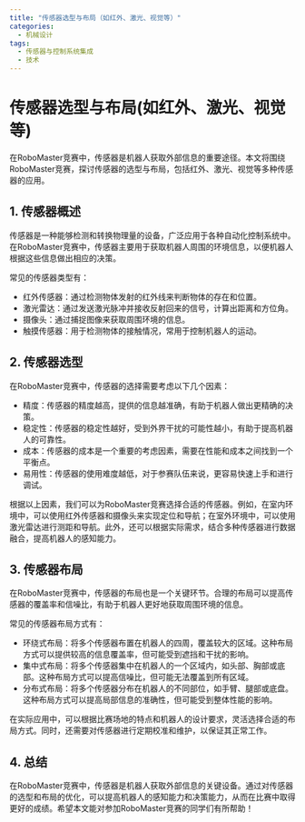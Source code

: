 ```yaml
---  
title: "传感器选型与布局（如红外、激光、视觉等）"  
categories:  
  - 机械设计  
tags: 
  - 传感器与控制系统集成 
  - 技术  
---  
```


# 传感器选型与布局(如红外、激光、视觉等)

在RoboMaster竞赛中，传感器是机器人获取外部信息的重要途径。本文将围绕RoboMaster竞赛，探讨传感器的选型与布局，包括红外、激光、视觉等多种传感器的应用。

## 1. 传感器概述

传感器是一种能够检测和转换物理量的设备，广泛应用于各种自动化控制系统中。在RoboMaster竞赛中，传感器主要用于获取机器人周围的环境信息，以便机器人根据这些信息做出相应的决策。

常见的传感器类型有：

- 红外传感器：通过检测物体发射的红外线来判断物体的存在和位置。
- 激光雷达：通过发送激光脉冲并接收反射回来的信号，计算出距离和方位角。
- 摄像头：通过捕捉图像来获取周围环境的信息。
- 触摸传感器：用于检测物体的接触情况，常用于控制机器人的运动。

## 2. 传感器选型

在RoboMaster竞赛中，传感器的选择需要考虑以下几个因素：

- 精度：传感器的精度越高，提供的信息越准确，有助于机器人做出更精确的决策。
- 稳定性：传感器的稳定性越好，受到外界干扰的可能性越小，有助于提高机器人的可靠性。
- 成本：传感器的成本是一个重要的考虑因素，需要在性能和成本之间找到一个平衡点。
- 易用性：传感器的使用难度越低，对于参赛队伍来说，更容易快速上手和进行调试。

根据以上因素，我们可以为RoboMaster竞赛选择合适的传感器。例如，在室内环境中，可以使用红外传感器和摄像头来实现定位和导航；在室外环境中，可以使用激光雷达进行测距和导航。此外，还可以根据实际需求，结合多种传感器进行数据融合，提高机器人的感知能力。

## 3. 传感器布局

在RoboMaster竞赛中，传感器的布局也是一个关键环节。合理的布局可以提高传感器的覆盖率和信噪比，有助于机器人更好地获取周围环境的信息。

常见的传感器布局方式有：

- 环绕式布局：将多个传感器布置在机器人的四周，覆盖较大的区域。这种布局方式可以提供较高的信息覆盖率，但可能受到遮挡和干扰的影响。
- 集中式布局：将多个传感器集中在机器人的一个区域内，如头部、胸部或底部。这种布局方式可以提高信噪比，但可能无法覆盖到所有区域。
- 分布式布局：将多个传感器分布在机器人的不同部位，如手臂、腿部或底盘。这种布局方式可以提高局部信息的准确性，但可能受到整体性能的影响。

在实际应用中，可以根据比赛场地的特点和机器人的设计要求，灵活选择合适的布局方式。同时，还需要对传感器进行定期校准和维护，以保证其正常工作。

## 4. 总结

在RoboMaster竞赛中，传感器是机器人获取外部信息的关键设备。通过对传感器的选型和布局的优化，可以提高机器人的感知能力和决策能力，从而在比赛中取得更好的成绩。希望本文能对参加RoboMaster竞赛的同学们有所帮助！ 
